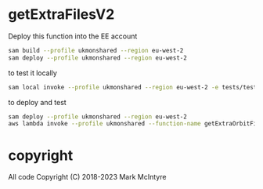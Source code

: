 # getExtraFilesV2

Deploy this function into the EE account

```bash
sam build --profile ukmonshared --region eu-west-2
sam deploy --profile ukmonshared --region eu-west-2
```
to test it locally
```bash
sam local invoke --profile ukmonshared --region eu-west-2 -e tests/testEvent.json 
```

to deploy and test
```bash
sam deploy --profile ukmonshared --region eu-west-2
aws lambda invoke --profile ukmonshared --function-name getExtraOrbitFilesV2 --log-type Tail --cli-binary-format raw-in-base64-out --payload file://tests/testEvent.json  --region eu-west-2 ./ftpdetect.log
```

# copyright
All code Copyright (C) 2018-2023 Mark McIntyre
